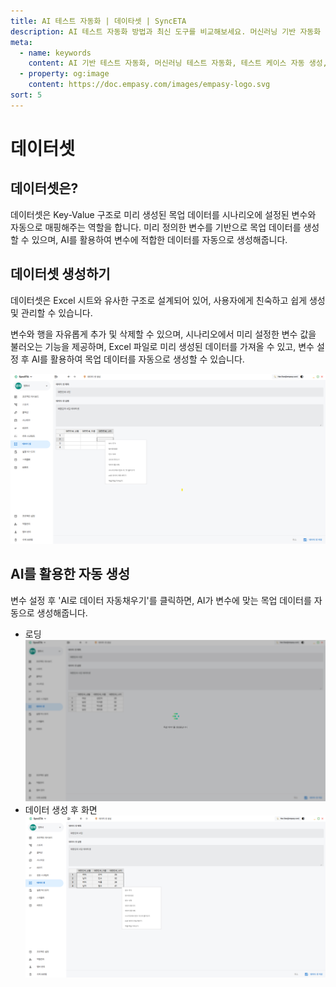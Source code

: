 ```yaml
---
title: AI 테스트 자동화 | 데이타셋 | SyncETA
description: AI 테스트 자동화 방법과 최신 도구를 비교해보세요. 머신러닝 기반 자동화 테스트로 QA 효율성을 높이는 방법을 알아봅니다.
meta:
  - name: keywords
    content: AI 기반 테스트 자동화, 머신러닝 테스트 자동화, 테스트 케이스 자동 생성, AI QA 도구, 자동화 테스트 솔루션, AI를 활용한 테스트 자동화 방법
  - property: og:image
    content: https://doc.empasy.com/images/empasy-logo.svg
sort: 5
---
```


# 데이터셋

## 데이터셋은?

데이터셋은 Key-Value 구조로 미리 생성된 목업 데이터를 시나리오에 설정된 변수와 자동으로 매핑해주는 역할을 합니다.
미리 정의한 변수를 기반으로 목업 데이터를 생성할 수 있으며, AI를 활용하여 변수에 적합한 데이터를 자동으로 생성해줍니다.

## 데이터셋 생성하기

데이터셋은 Excel 시트와 유사한 구조로 설계되어 있어, 사용자에게 친숙하고 쉽게 생성 및 관리할 수 있습니다.

변수와 행을 자유롭게 추가 및 삭제할 수 있으며, 시나리오에서 미리 설정한 변수 값을 불러오는 기능을 제공하며,
Excel 파일로 미리 생성된 데이터를 가져올 수 있고, 변수 설정 후 AI를 활용하여 목업 데이터를 자동으로 생성할 수 있습니다.

![image](./image/dataset.png)

## AI를 활용한 자동 생성

변수 설정 후 'AI로 데이터 자동채우기'를 클릭하면, AI가 변수에 맞는 목업 데이터를 자동으로 생성해줍니다.

- 로딩
  ![image](./image/dataset_loading.png)
- 데이터 생성 후 화면
  ![image](./image/dataset_ai.png)
